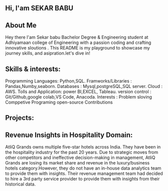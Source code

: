 ## Hi, I'am SEKAR BABU
## About Me

Hey there I'am Sekar babu Bachelor Degree & Engineering student at Adhiyamaan college of Engineering with a passion
coding and crafting innovative sloutions . This README is my playground to showcase my journey skills, and asipration.let's dive in!

## Skills & interests:
   Programming Languages: Python,SQL.
   Framworks/Libraries  : Pandas,Numby,seaborn.
   Databases            : Mysql,postgreSQL,SQL server.
   Cloud                : AWS.
   Tolls and Application: power BI,EXCEL, Tableau.
   version  control     : Git/Github,google colab,VS Code, Anacoda.
   Interests            : Problem sloving Comppetive Programing open-source Contributions

## Projects:
## Revenue Insights in Hospitality Domain:     
   AtliQ Grands owns multiple five-star hotels across India. They have been in the hospitality 
   industry for the past 20 years. Due to strategic moves from other competitors and 
   ineffective decision-making in management, AtliQ Grands are losing its market share and 
   revenue in the luxury/business hotels category.However, they do not have an in-house 
   data analytics team to provide them with insights.  Their revenue management team had 
   decided to hire a 3rd party service provider to provide them with insights from their 
   historical data.    
